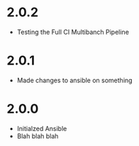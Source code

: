 # 2.0.2 
- Testing the Full CI Multibanch Pipeline 
# 2.0.1 
- Made changes to ansible on something 
# 2.0.0 
- Initialzed Ansible 
- Blah blah blah
